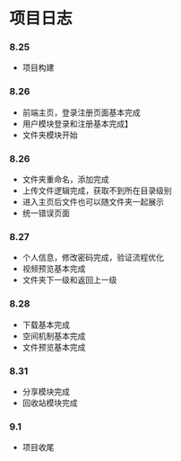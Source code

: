 # 项目日志
### 8.25
- 项目构建
### 8.26
- 前端主页，登录注册页面基本完成
- 用户模块登录和注册基本完成】
- 文件夹模块开始
### 8.26
- 文件夹重命名，添加完成
- 上传文件逻辑完成，获取不到所在目录级别
- 进入主页后文件也可以随文件夹一起展示
- 统一错误页面
### 8.27
- 个人信息，修改密码完成，验证流程优化
- 视频预览基本完成
- 文件夹下一级和返回上一级
### 8.28
- 下载基本完成
- 空间机制基本完成
- 文件预览基本完成
### 8.31
- 分享模块完成
- 回收站模块完成
### 9.1
- 项目收尾

